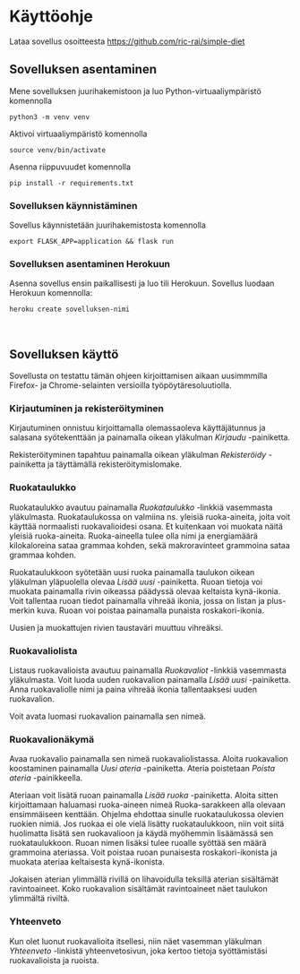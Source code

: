 # Käyttöohje

Lataa sovellus osoitteesta https://github.com/ric-rai/simple-diet


## Sovelluksen asentaminen

Mene sovelluksen juurihakemistoon ja luo Python-virtuaaliympäristö komennolla

```
python3 -m venv venv
```

Aktivoi virtuaaliympäristö komennolla

```
source venv/bin/activate
```

Asenna riippuvuudet komennolla

```
pip install -r requirements.txt
```

### Sovelluksen käynnistäminen

Sovellus käynnistetään juurihakemistosta komennolla

```
export FLASK_APP=application && flask run
```

### Sovelluksen asentaminen Herokuun

Asenna sovellus ensin paikallisesti ja luo tili Herokuun. Sovellus luodaan Herokuun komennolla:

```
heroku create sovelluksen-nimi
```

<br>

## Sovelluksen käyttö

Sovellusta on testattu tämän ohjeen kirjoittamisen aikaan uusimmmilla Firefox- ja Chrome-selainten versioilla työpöytäresoluutiolla.

### Kirjautuminen ja rekisteröityminen

Kirjautuminen onnistuu kirjoittamalla olemassaoleva käyttäjätunnus ja salasana syötekenttään ja painamalla oikean yläkulman _Kirjaudu_ -painiketta.

Rekisteröityminen tapahtuu painamalla oikean yläkulman _Rekisteröidy_ -painiketta ja täyttämällä rekisteröitymislomake.

### Ruokataulukko

Ruokataulukko avautuu painamalla _Ruokataulukko_ -linkkiä vasemmasta yläkulmasta. Ruokataulukossa on valmiina ns. yleisiä ruoka-aineita, joita voit käyttää normaalisti ruokavalioidesi osana. Et kuitenkaan voi muokata näitä yleisiä ruoka-aineita. Ruoka-aineella tulee olla nimi ja energiamäärä kilokaloreina sataa grammaa kohden, sekä makroravinteet grammoina sataa grammaa kohden.

Ruokataulukkoon syötetään uusi ruoka painamalla taulukon oikean yläkulman yläpuolella olevaa _Lisää uusi_ -painiketta. Ruoan tietoja voi muokata painamalla rivin oikeassa päädyssä olevaa keltaista kynä-ikonia. Voit tallentaa ruoan tiedot painamalla vihreää ikonia, jossa on listan ja plus-merkin kuva. Ruoan voi poistaa painamalla punaista roskakori-ikonia.

Uusien ja muokattujen rivien taustaväri muuttuu vihreäksi.

### Ruokavaliolista

Listaus ruokavalioista avautuu painamalla _Ruokavaliot_ -linkkiä vasemmasta yläkulmasta. Voit luoda uuden ruokavalion painamalla _Lisää uusi_ -painiketta. Anna ruokavaliolle nimi ja paina vihreää ikonia tallentaaksesi uuden ruokavalion.

Voit avata luomasi ruokavalion painamalla sen nimeä.

### Ruokavalionäkymä

Avaa ruokavalio painamalla sen nimeä ruokavaliolistassa. Aloita ruokavalion koostaminen painamalla _Uusi ateria_ -painiketta. Ateria poistetaan _Poista ateria_ -painikkeella.

Ateriaan voit lisätä ruoan painamalla _Lisää ruoka_ -painiketta. Aloita sitten kirjoittamaan haluamasi ruoka-aineen nimeä Ruoka-sarakkeen alla olevaan ensimmäiseen kenttään. Ohjelma ehdottaa sinulle ruokataulukossa olevien ruokien nimiä. Jos ruokaa ei ole vielä lisätty ruokataulukkoon, niin voit siitä huolimatta lisätä sen ruokavalioon ja käydä myöhemmin lisäämässä sen ruokataulukkoon. Ruoan nimen lisäksi tulee ruoalle syöttää sen määrä grammoina ateriassa. Voit poistaa ruoan punaisesta roskakori-ikonista ja muokata ateriaa keltaisesta kynä-ikonista.

Jokaisen aterian ylimmällä rivillä on lihavoidulla teksillä aterian sisältämät ravintoaineet. Koko ruokavalion sisältämät ravintoaineet näet taulukon ylimmältä riviltä.

### Yhteenveto

Kun olet luonut ruokavalioita itsellesi, niin näet vasemman yläkulman _Yhteenveto_ -linkistä yhteenvetosivun, joka kertoo tietoja syöttämistäsi ruokavalioista ja ruoista.